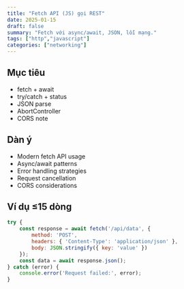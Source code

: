 ```yaml
---
title: "Fetch API (JS) gọi REST"
date: 2025-01-15
draft: false
summary: "Fetch với async/await, JSON, lỗi mạng."
tags: ["http","javascript"]
categories: ["networking"]
---
```


## Mục tiêu
- fetch + await
- try/catch + status
- JSON parse
- AbortController
- CORS note

## Dàn ý
- Modern fetch API usage
- Async/await patterns
- Error handling strategies
- Request cancellation
- CORS considerations

## Ví dụ ≤15 dòng
```javascript
try {
    const response = await fetch('/api/data', {
        method: 'POST',
        headers: { 'Content-Type': 'application/json' },
        body: JSON.stringify({ key: 'value' })
    });
    const data = await response.json();
} catch (error) {
    console.error('Request failed:', error);
}
```
